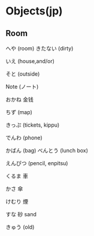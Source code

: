 # Objects\(jp\)

## Room

へや \(room\) きたない \(dirty\)

いえ \(house,and/or\)

そと \(outside\)

Note \(ノート\)

おかね 金钱

ちず \(map\)

きっぷ \(tickets, kippu\)

でんわ \(phone\)

かばん \(bag\) べんとう \(lunch box\)

えんぴつ \(pencil, enpitsu\)

くるま 車

かさ 傘

けむり 煙

すな 砂 sand

きゅう \(old\)

